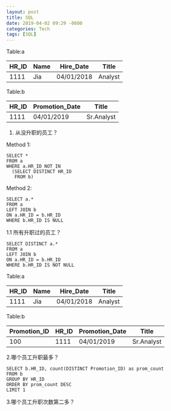```yaml
---
layout: post
title: SQL
date: 2019-04-02 09:29 -0600
categories: Tech
tags: [SQL]
---
```


Table:a

|HR_ID|Name|Hire_Date|Title|
|---|---|---|---|
|1111|Jia|04/01/2018|Analyst|

Table:b

|HR_ID|Promotion_Date|Title|
|---|---|---|
|1111|04/01/2019|Sr.Analyst|


1. 从没升职的员工？

Method 1:

```
SELECT *
FROM a
WHERE a.HR_ID NOT IN
  (SELECT DISTINCT HR_ID
   FROM b)
```

Method 2:

```
SELECT a.*
FROM a
LEFT JOIN b
ON a.HR_ID = b.HR_ID
WHERE b.HR_ID IS NULL
```

1.1 所有升职过的员工？

```
SELECT DISTINCT a.*
FROM a
LEFT JOIN b
ON a.HR_ID = b.HR_ID
WHERE b.HR_ID IS NOT NULL
```

Table:a

|HR_ID|Name|Hire_Date|Title|
|---|---|---|---|
|1111|Jia|04/01/2018|Analyst|

Table:b

|Promotion_ID|HR_ID|Promotion_Date|Title|
|---|---|---|---|
|100|1111|04/01/2019|Sr.Analyst|

2.哪个员工升职最多？

```
SELECT b.HR_ID, count(DISTINCT Promotion_ID) as prom_count
FROM b
GROUP BY HR_ID
ORDER BY prom_count DESC
LIMIT 1
```

3.哪个员工升职次数第二多？
